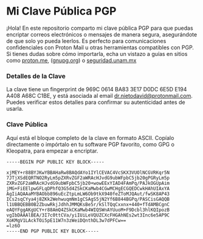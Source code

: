 # Mi Clave Pública PGP

¡Hola! En este repositorio comparto mi clave pública PGP para que puedas encriptar correos electrónicos o mensajes de manera segura, asegurándote de que solo yo pueda leerlos. Es perfecto para comunicaciones confidenciales con Proton Mail u otras herramientas compatibles con PGP. Si tienes dudas sobre cómo importarla, echa un vistazo a guías en sitios como [proton.me](https://proton.me), ([gnupg.org](https://www.gnupg.org/documentation/guides.html)) o [seguridad.unam.mx](https://www.seguridad.unam.mx/sites/default/files/guia-cifrado-asimetrico-con-kleopatra.pdf)

### Detalles de la Clave
La clave tiene un fingerprint de 969C 0614 BA83 3E17 D0DC 6E5D E194 A408 A68C C1BE, y está asociada al email dr.nietodavid@protonmail.com. Puedes verificar estos detalles para confirmar su autenticidad antes de usarla.

### Clave Pública
Aquí está el bloque completo de la clave en formato ASCII. Copíalo directamente o impórtalo en tu software PGP favorito, como GPG o Kleopatra, para empezar a encriptar.

```pgp
-----BEGIN PGP PUBLIC KEY BLOCK-----

xjMEY+r88BYJKwYBBAHaRw8BAQdAYo1IYlCEVAC4VcSKX3VUOlNCGVRKqr5N
7JTjXSdEQRTNO2RyLm5pZXRvZGF2aWRAcHJvdG9ubWFpbC5jb20gPGRyLm5p
ZXRvZGF2aWRAcHJvdG9ubWFpbC5jb20+wowEExYIAD4FAmPq/PAJkOGUpAim
jMG+FiEElpwGFLqDPhfQ3G5d4ZSkCKaMwb4CGwMCHgECGQEDCwkHAhUIAxYA
AgIiAQAAaMYBAObb896uEcZtpLmLW6Ob9tkX940feZToMJQAut/fwSK8AP43
ICs2sqCYya4j8ZKk2WehwuqmNm1gCSAgS5jN2Yf6B844BGPq/PASCisGAQQB
l1UBBQEBB0B2ZbuwRkjJdhhJMMQKsBe5r/kSlTQqCxxnx+440+fTdAMBCgnC
eAQYFggAKgUCY+r88AmQ4ZSkCKaMwb4WIQSWnAYUuoM+F9Dcbl3hlKQIpozB
vgIbDAAAlBEA/3I7c0ttCVa/yiIUiLeVQUZCXcFHGAhNEs2wt3Inc6e5AP9C
XoKMgV1LAckTOi5pE11W7n3zWeiDQnthDL3w7dPFCw==
=lz6O
-----END PGP PUBLIC KEY BLOCK-----
